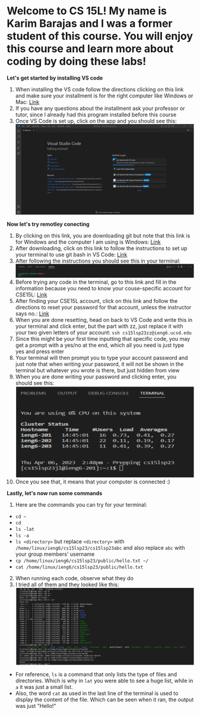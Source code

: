 # Welcome to CS 15L! My name is Karim Barajas and I was a former student of this course. You will enjoy this course and learn more about coding by doing these labs!

**Let's get started by installing VS code** 
1. When installing the VS code follow the directions clicking on this link and make sure your installment is for the right computer like Windows or Mac: [Link](https://code.visualstudio.com/)
2. If you have any questions about the installment ask your professor or tutor, since I already had this program installed before this course
3. Once VS Code is set up, click on the app and you should see this:
![Image](VS.png)

**Now let's try remotley conecting**
1) By clicking on this link, you are downloading git but note that this link is for Windows and the computer I am using is Windows: [Link](https://gitforwindows.org/)
2) After downloading, click on this link to follow the instructions to set up your terminal to use git bash in VS Code: [Link](https://stackoverflow.com/questions/42606837/how-do-i-use-bash-on-windows-from-the-visual-studio-code-integrated-terminal/50527994#50527994)
3) After following the instructions you should see this in your terminal:
![Image](bash.png)
4) Before trying any code in the terminal, go to this link and fill in the information because you need to know your couse-specific account for CSE15L: [Link](https://sdacs.ucsd.edu/~icc/index.php)
5) After finding your CSE15L account, click on this link and follow the directions to reset your password for that account, unless the instructor says no.: [Link](https://drive.google.com/file/d/17IDZn8Qq7Q0RkYMxdiIR0o6HJ3B5YqSW/view)
6) When you are done resetting, head on back to VS Code and write this in your terminal and click enter, but the part with zz, just replace it with your two given letters of your account: `ssh cs15lsp23zz@ieng6.ucsd.edu`
7) Since this might be your first time inputting that specific code, you may get a prompt with a yes/no at the end, which all you need is just type yes and press enter
8) Your terminal will then prompt you to type your account password and just note that when writing your password, it will not be shown in the terminal but whatever you wrote is there, but just hidden from view
9) When you are done writing your password and clicking enter, you should see this:
![Image](permission.png)
10) Once you see that, it means that your computer is connected :)

**Lastly, let's now run some commands**
1) Here are the commands you can try for your terminal: 
- `cd ~`
- `cd`
- `ls -lat`
- `ls -a`
- `ls <directory>` but replace `<directory>` with `/home/linux/ieng6/cs15lsp23/cs15lsp23abc` and also replace `abc` with your group members' username
- `cp /home/linux/ieng6/cs15lsp23/public/hello.txt ~/`
- `cat /home/linux/ieng6/cs15lsp23/public/hello.txt`
2) When running each code, observe what they do
3) I tried all of them and they looked like this:
![Image](terminal.png)
- For reference, `ls` is a command that only lists the type of files and directories. Which is why in `lat` you were able to see a huge list, while in `a` it was just a small list.
- Also, the word `cat` as used in the last line of the terminal is used to display the content of the file. Which can be seen when it ran, the output was just "Hello!" 
